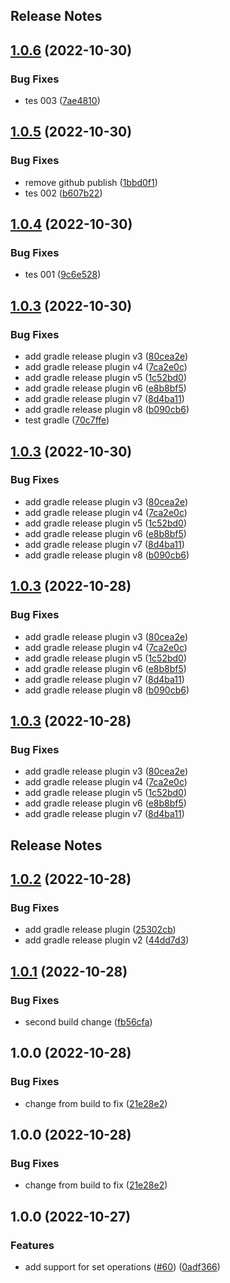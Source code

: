 Release Notes
---

## [1.0.6](https://github.com/daviddalisusanibararce/tmp-sustrait-java/compare/v1.0.5...v1.0.6) (2022-10-30)


### Bug Fixes

* tes 003 ([7ae4810](https://github.com/daviddalisusanibararce/tmp-sustrait-java/commit/7ae4810426bb5a11c0898e645fc601a9a8364d9d))

## [1.0.5](https://github.com/daviddalisusanibararce/tmp-sustrait-java/compare/v1.0.4...v1.0.5) (2022-10-30)


### Bug Fixes

* remove github publish ([1bbd0f1](https://github.com/daviddalisusanibararce/tmp-sustrait-java/commit/1bbd0f1314322b315e9eaf9bd72bcd057a5e54fa))
* tes 002 ([b607b22](https://github.com/daviddalisusanibararce/tmp-sustrait-java/commit/b607b22b1e2a58f5970ef54b1a7eadecd321ab4e))

## [1.0.4](https://github.com/daviddalisusanibararce/tmp-sustrait-java/compare/v1.0.3...v1.0.4) (2022-10-30)


### Bug Fixes

* tes 001 ([9c6e528](https://github.com/daviddalisusanibararce/tmp-sustrait-java/commit/9c6e52855c651b201aa3eb44d026f1237df947c8))

## [1.0.3](https://github.com/daviddalisusanibararce/tmp-sustrait-java/compare/v1.0.2...v1.0.3) (2022-10-30)


### Bug Fixes

* add gradle release plugin v3 ([80cea2e](https://github.com/daviddalisusanibararce/tmp-sustrait-java/commit/80cea2ee7189064ee404450650b70989c8a28dec))
* add gradle release plugin v4 ([7ca2e0c](https://github.com/daviddalisusanibararce/tmp-sustrait-java/commit/7ca2e0cd84ae9886582402fe820c40c29a52368e))
* add gradle release plugin v5 ([1c52bd0](https://github.com/daviddalisusanibararce/tmp-sustrait-java/commit/1c52bd06f8b99a43d80298789524e5132e04bb75))
* add gradle release plugin v6 ([e8b8bf5](https://github.com/daviddalisusanibararce/tmp-sustrait-java/commit/e8b8bf517d18dce3220fb8d3dc5b563c95fda5cd))
* add gradle release plugin v7 ([8d4ba11](https://github.com/daviddalisusanibararce/tmp-sustrait-java/commit/8d4ba1170b70e21bd5ac5964b066dc8f2db7c708))
* add gradle release plugin v8 ([b090cb6](https://github.com/daviddalisusanibararce/tmp-sustrait-java/commit/b090cb65c2e08c42086c5222b37952871a5ba476))
* test gradle ([70c7ffe](https://github.com/daviddalisusanibararce/tmp-sustrait-java/commit/70c7ffe50e970dd09636f20996c76d91e81ad51b))

## [1.0.3](https://github.com/daviddalisusanibararce/tmp-sustrait-java/compare/v1.0.2...v1.0.3) (2022-10-30)


### Bug Fixes

* add gradle release plugin v3 ([80cea2e](https://github.com/daviddalisusanibararce/tmp-sustrait-java/commit/80cea2ee7189064ee404450650b70989c8a28dec))
* add gradle release plugin v4 ([7ca2e0c](https://github.com/daviddalisusanibararce/tmp-sustrait-java/commit/7ca2e0cd84ae9886582402fe820c40c29a52368e))
* add gradle release plugin v5 ([1c52bd0](https://github.com/daviddalisusanibararce/tmp-sustrait-java/commit/1c52bd06f8b99a43d80298789524e5132e04bb75))
* add gradle release plugin v6 ([e8b8bf5](https://github.com/daviddalisusanibararce/tmp-sustrait-java/commit/e8b8bf517d18dce3220fb8d3dc5b563c95fda5cd))
* add gradle release plugin v7 ([8d4ba11](https://github.com/daviddalisusanibararce/tmp-sustrait-java/commit/8d4ba1170b70e21bd5ac5964b066dc8f2db7c708))
* add gradle release plugin v8 ([b090cb6](https://github.com/daviddalisusanibararce/tmp-sustrait-java/commit/b090cb65c2e08c42086c5222b37952871a5ba476))

## [1.0.3](https://github.com/daviddalisusanibararce/tmp-sustrait-java/compare/v1.0.2...v1.0.3) (2022-10-28)


### Bug Fixes

* add gradle release plugin v3 ([80cea2e](https://github.com/daviddalisusanibararce/tmp-sustrait-java/commit/80cea2ee7189064ee404450650b70989c8a28dec))
* add gradle release plugin v4 ([7ca2e0c](https://github.com/daviddalisusanibararce/tmp-sustrait-java/commit/7ca2e0cd84ae9886582402fe820c40c29a52368e))
* add gradle release plugin v5 ([1c52bd0](https://github.com/daviddalisusanibararce/tmp-sustrait-java/commit/1c52bd06f8b99a43d80298789524e5132e04bb75))
* add gradle release plugin v6 ([e8b8bf5](https://github.com/daviddalisusanibararce/tmp-sustrait-java/commit/e8b8bf517d18dce3220fb8d3dc5b563c95fda5cd))
* add gradle release plugin v7 ([8d4ba11](https://github.com/daviddalisusanibararce/tmp-sustrait-java/commit/8d4ba1170b70e21bd5ac5964b066dc8f2db7c708))
* add gradle release plugin v8 ([b090cb6](https://github.com/daviddalisusanibararce/tmp-sustrait-java/commit/b090cb65c2e08c42086c5222b37952871a5ba476))

## [1.0.3](https://github.com/daviddalisusanibararce/tmp-sustrait-java/compare/v1.0.2...v1.0.3) (2022-10-28)


### Bug Fixes

* add gradle release plugin v3 ([80cea2e](https://github.com/daviddalisusanibararce/tmp-sustrait-java/commit/80cea2ee7189064ee404450650b70989c8a28dec))
* add gradle release plugin v4 ([7ca2e0c](https://github.com/daviddalisusanibararce/tmp-sustrait-java/commit/7ca2e0cd84ae9886582402fe820c40c29a52368e))
* add gradle release plugin v5 ([1c52bd0](https://github.com/daviddalisusanibararce/tmp-sustrait-java/commit/1c52bd06f8b99a43d80298789524e5132e04bb75))
* add gradle release plugin v6 ([e8b8bf5](https://github.com/daviddalisusanibararce/tmp-sustrait-java/commit/e8b8bf517d18dce3220fb8d3dc5b563c95fda5cd))
* add gradle release plugin v7 ([8d4ba11](https://github.com/daviddalisusanibararce/tmp-sustrait-java/commit/8d4ba1170b70e21bd5ac5964b066dc8f2db7c708))

Release Notes
---

## [1.0.2](https://github.com/daviddalisusanibararce/tmp-sustrait-java/compare/v1.0.1...v1.0.2) (2022-10-28)


### Bug Fixes

* add gradle release plugin ([25302cb](https://github.com/daviddalisusanibararce/tmp-sustrait-java/commit/25302cbd663d133e410e6f31b67f812c7645905a))
* add gradle release plugin v2 ([44dd7d3](https://github.com/daviddalisusanibararce/tmp-sustrait-java/commit/44dd7d3d1e2d28e40d2eca29d463bb4a9388a98f))

## [1.0.1](https://github.com/daviddalisusanibararce/tmp-sustrait-java/compare/v1.0.0...v1.0.1) (2022-10-28)


### Bug Fixes

* second build change ([fb56cfa](https://github.com/daviddalisusanibararce/tmp-sustrait-java/commit/fb56cfae3e0ba48f42914ebb8c59f6e49dce76a5))

## 1.0.0 (2022-10-28)


### Bug Fixes

* change from build to fix ([21e28e2](https://github.com/daviddalisusanibararce/tmp-sustrait-java/commit/21e28e2336cea43ff986d2e38eb100ede7e87b71))

## 1.0.0 (2022-10-28)


### Bug Fixes

* change from build to fix ([21e28e2](https://github.com/daviddalisusanibararce/tmp-sustrait-java/commit/21e28e2336cea43ff986d2e38eb100ede7e87b71))

## 1.0.0 (2022-10-27)


### Features

* add support for set operations ([#60](https://github.com/daviddalisusanibararce/substrait-java/issues/60)) ([0adf366](https://github.com/daviddalisusanibararce/substrait-java/commit/0adf3665a4f6cbab5d9bed2f2139d24f4257a146))
